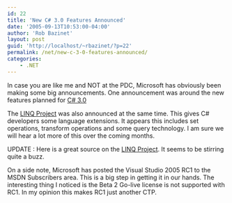 ```yaml
---
id: 22
title: 'New C# 3.0 Features Announced'
date: '2005-09-13T10:53:00-04:00'
author: 'Rob Bazinet'
layout: post
guid: 'http://localhost/~rbazinet/?p=22'
permalink: /net/new-c-3-0-features-announced/
categories:
    - .NET
---
```


In case you are like me and NOT at the PDC, Microsoft has obviously been making some big announcements. One announcement was around the new features planned for [C# 3.0](http://msdn.microsoft.com/vcsharp/future/)

The [LINQ Project](http://msdn.microsoft.com/netframework/future/linq/) was also announced at the same time. This gives C# developers some language extensions. It appears this includes set operations, transform operations and some query technology. I am sure we will hear a lot more of this over the coming months.

UPDATE : Here is a great source on the [LINQ Project](http://objectsharp.com/blogs/barry/archive/2005/09/13/3395.aspx). It seems to be stirring quite a buzz.

On a side note, Microsoft has posted the Visual Studio 2005 RC1 to the MSDN Subscribers area. This is a big step in getting it in our hands. The interesting thing I noticed is the Beta 2 Go-live license is not supported with RC1. In my opinion this makes RC1 just another CTP.